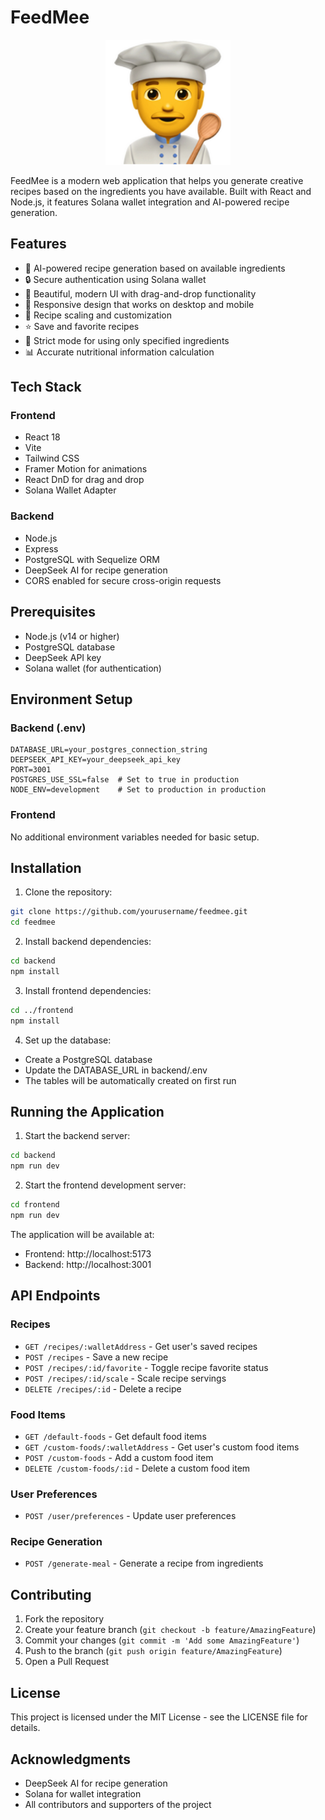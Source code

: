 # FeedMee

<p align="center">
  <img src="frontend/public/feedmee.png" alt="FeedMee Logo" width="200"/>
</p>

FeedMee is a modern web application that helps you generate creative recipes based on the ingredients you have available. Built with React and Node.js, it features Solana wallet integration and AI-powered recipe generation.

## Features

- 🧠 AI-powered recipe generation based on available ingredients
- 🔒 Secure authentication using Solana wallet
- 💫 Beautiful, modern UI with drag-and-drop functionality
- 📱 Responsive design that works on desktop and mobile
- 🔄 Recipe scaling and customization
- ⭐ Save and favorite recipes
- 🎯 Strict mode for using only specified ingredients
- 📊 Accurate nutritional information calculation

## Tech Stack

### Frontend
- React 18
- Vite
- Tailwind CSS
- Framer Motion for animations
- React DnD for drag and drop
- Solana Wallet Adapter

### Backend
- Node.js
- Express
- PostgreSQL with Sequelize ORM
- DeepSeek AI for recipe generation
- CORS enabled for secure cross-origin requests

## Prerequisites

- Node.js (v14 or higher)
- PostgreSQL database
- DeepSeek API key
- Solana wallet (for authentication)

## Environment Setup

### Backend (.env)
```
DATABASE_URL=your_postgres_connection_string
DEEPSEEK_API_KEY=your_deepseek_api_key
PORT=3001
POSTGRES_USE_SSL=false  # Set to true in production
NODE_ENV=development    # Set to production in production
```

### Frontend
No additional environment variables needed for basic setup.

## Installation

1. Clone the repository:
```bash
git clone https://github.com/yourusername/feedmee.git
cd feedmee
```

2. Install backend dependencies:
```bash
cd backend
npm install
```

3. Install frontend dependencies:
```bash
cd ../frontend
npm install
```

4. Set up the database:
- Create a PostgreSQL database
- Update the DATABASE_URL in backend/.env
- The tables will be automatically created on first run

## Running the Application

1. Start the backend server:
```bash
cd backend
npm run dev
```

2. Start the frontend development server:
```bash
cd frontend
npm run dev
```

The application will be available at:
- Frontend: http://localhost:5173
- Backend: http://localhost:3001

## API Endpoints

### Recipes
- `GET /recipes/:walletAddress` - Get user's saved recipes
- `POST /recipes` - Save a new recipe
- `POST /recipes/:id/favorite` - Toggle recipe favorite status
- `POST /recipes/:id/scale` - Scale recipe servings
- `DELETE /recipes/:id` - Delete a recipe

### Food Items
- `GET /default-foods` - Get default food items
- `GET /custom-foods/:walletAddress` - Get user's custom food items
- `POST /custom-foods` - Add a custom food item
- `DELETE /custom-foods/:id` - Delete a custom food item

### User Preferences
- `POST /user/preferences` - Update user preferences

### Recipe Generation
- `POST /generate-meal` - Generate a recipe from ingredients

## Contributing

1. Fork the repository
2. Create your feature branch (`git checkout -b feature/AmazingFeature`)
3. Commit your changes (`git commit -m 'Add some AmazingFeature'`)
4. Push to the branch (`git push origin feature/AmazingFeature`)
5. Open a Pull Request

## License

This project is licensed under the MIT License - see the LICENSE file for details.

## Acknowledgments

- DeepSeek AI for recipe generation
- Solana for wallet integration
- All contributors and supporters of the project
